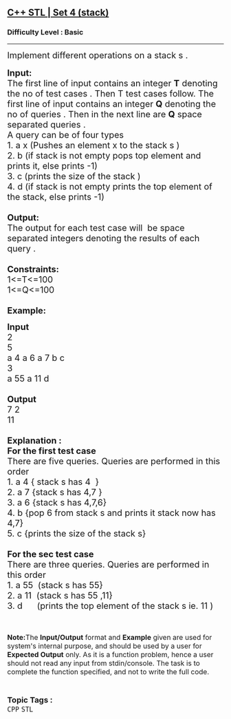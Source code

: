 <h2><a href="https://practice.geeksforgeeks.org/problems/c-stl-set-4-stack/1?page=2&difficulty[]=-2&difficulty[]=-1&category[]=CPP&category[]=cpp-strings&category[]=cpp-operator&category[]=CPP-Control-Flow&category[]=cpp-pointers&sortBy=submissions">C++ STL | Set 4 (stack)</a></h2><h3>Difficulty Level : Basic</h3><hr><div class="problems_problem_content__Xm_eO"><p><span style="font-size:20px">Implement different operations on a stack&nbsp;s&nbsp;.</span><br>
<br>
<span style="font-size:20px"><strong>Input:</strong><br>
The first line of input contains an integer <strong>T</strong> denoting the no of test cases . Then T test cases follow. The first line of input contains an integer <strong>Q</strong> denoting the no of queries . Then in the next line are <strong>Q</strong>&nbsp;space separated queries .<br>
A query can be of&nbsp;four&nbsp;types&nbsp;<br>
1. a x (Pushes an element x to the stack s&nbsp;)<br>
2. b (if stack is not empty&nbsp;pops top&nbsp;element and prints it, else prints -1)<br>
3. c (prints the size of the stack )<br>
4. d (if stack is not empty prints the top element of the stack, else&nbsp;prints&nbsp;-1)<br>
<br>
<strong>Output:</strong><br>
The output for each test case will&nbsp;&nbsp;be space separated integers denoting the results of each query .&nbsp;<br>
<br>
<strong>Constraints:</strong><br>
1&lt;=T&lt;=100<br>
1&lt;=Q&lt;=100<br>
<br>
<strong>Example:</strong></span></p>

<p><span style="font-size:20px"><strong>Input</strong><br>
2<br>
5<br>
a 4 a 6 a 7 b c&nbsp;<br>
3<br>
a 55 a 11 d&nbsp;<br>
<strong>&nbsp;<br>
Output</strong><br>
7 2<br>
11<br>
<br>
<strong>Explanation :<br>
For the first test case</strong><br>
There are five&nbsp;queries.&nbsp;Queries&nbsp;are&nbsp;performed in this order<br>
1. a 4 { stack s has&nbsp;4 &nbsp;}<br>
2. a 7&nbsp;{stack s&nbsp;has 4,7 }<br>
3. a 6 {stack s has 4,7,6}<br>
4. b {pop 6 from stack s and prints it stack now has 4,7}<br>
5. c {prints the size of the stack s}<br>
<br>
<strong>For the sec test case&nbsp;</strong><br>
There are three&nbsp;queries.&nbsp;Queries&nbsp;are&nbsp;performed in this order<br>
1. a 55 &nbsp;(stack&nbsp;s&nbsp;has&nbsp;55}<br>
2. a 11 &nbsp;(stack s&nbsp;has 55 ,11}<br>
3. d &nbsp; &nbsp; &nbsp;(prints the top element of the stack s&nbsp;ie. 11&nbsp;)</span><br>
<br>
<br>
<br>
<span style="font-size:16px"><strong>Note:</strong>The <strong>Input/Output</strong> format and <strong>Example</strong> given are used for system's internal purpose, and should be used by a user for <strong>Expected Output</strong> only. As it is a function problem, hence a user should not read any input from stdin/console. The task is to complete the function specified, and not to write the full code.</span></p>
</div><br><p><span style=font-size:18px><strong>Topic Tags : </strong><br><code>CPP</code>&nbsp;<code>STL</code>&nbsp;